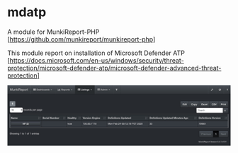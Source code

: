 # mdatp

A module for MunkiReport-PHP [https://github.com/munkireport/munkireport-php]

This module report on installation of Microsoft Defender ATP [https://docs.microsoft.com/en-us/windows/security/threat-protection/microsoft-defender-atp/microsoft-defender-advanced-threat-protection]

![](https://github.com/CristianNic/mdatp/blob/master/listing.jpg)
